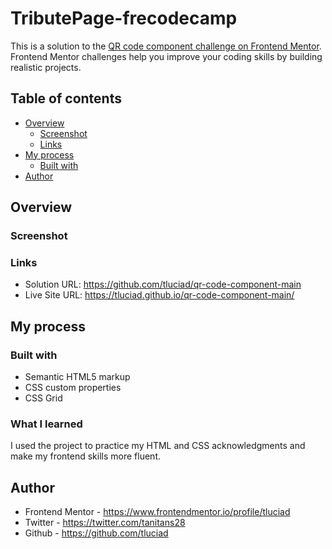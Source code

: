 # TributePage-frecodecamp


This is a solution to the [QR code component challenge on Frontend Mentor](https://www.frontendmentor.io/challenges/qr-code-component-iux_sIO_H). Frontend Mentor challenges help you improve your coding skills by building realistic projects. 

## Table of contents

- [Overview](#overview)
  - [Screenshot](#screenshot)
  - [Links](#links)
- [My process](#my-process)
  - [Built with](#built-with)
 - [Author](#author)


## Overview

### Screenshot





### Links

- Solution URL: https://github.com/tluciad/qr-code-component-main
- Live Site URL: https://tluciad.github.io/qr-code-component-main/

## My process

### Built with

- Semantic HTML5 markup
- CSS custom properties
- CSS Grid

### What I learned

I used the project to practice my HTML and CSS acknowledgments and make my frontend skills more fluent.


## Author

- Frontend Mentor - https://www.frontendmentor.io/profile/tluciad
- Twitter - https://twitter.com/tanitans28
- Github - https://github.com/tluciad


